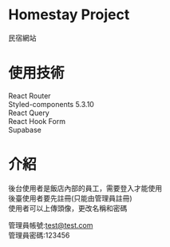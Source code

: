 # Homestay Project

民宿網站

# 使用技術

React Router <br/>
Styled-components 5.3.10 <br/>
React Query <br/>
React Hook Form <br/>
Supabase 

# 介紹

後台使用者是飯店內部的員工，需要登入才能使用 <br/>
後臺使用者要先註冊(只能由管理員註冊) <br/>
使用者可以上傳頭像，更改名稱和密碼 <br/>

管理員帳號:test@test.com <br/>
管理員密碼:123456
